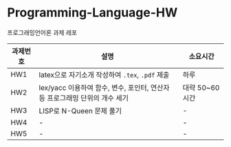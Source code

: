 # Programming-Language-HW
프로그래밍언어론 과제 레포

|과제번호|설명|소요시간|
|------|---|---|
|HW1|latex으로 자기소개 작성하여 `.tex`, `.pdf` 제출|하루|
|HW2|lex/yacc 이용하여 함수, 변수, 포인터, 연산자 등 프로그래밍 단위의 개수 세기|대략 50~60시간|
|HW3|LISP로 N-Queen 문제 풀기|-|
|HW4|-|-|
|HW5|-|-|
